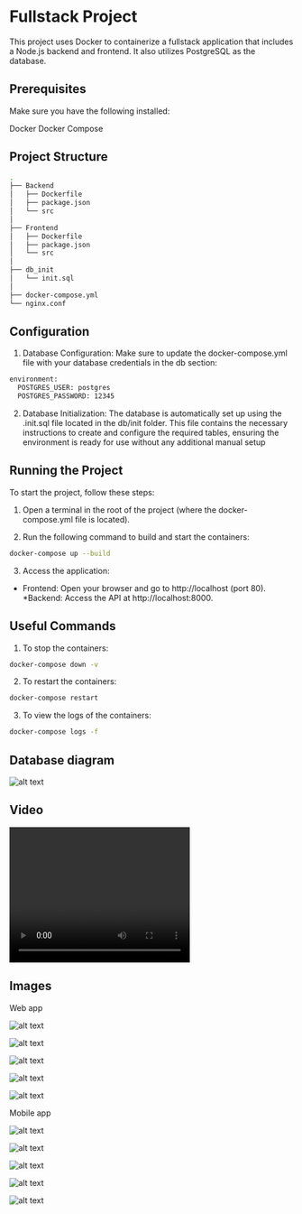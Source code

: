 # Fullstack Project

This project uses Docker to containerize a fullstack application that includes a Node.js backend and frontend. It also utilizes PostgreSQL as the database.

## Prerequisites

Make sure you have the following installed:

Docker
Docker Compose

## Project Structure

```sh
.
├── Backend
│   ├── Dockerfile
│   ├── package.json
│   └── src
│
├── Frontend
│   ├── Dockerfile
│   ├── package.json
│   └── src
│
├── db_init
│   └── init.sql
│
├── docker-compose.yml
└── nginx.conf

```
## Configuration

1. Database Configuration: Make sure to update the docker-compose.yml file with your database credentials in the db section:

```bash
environment:
  POSTGRES_USER: postgres
  POSTGRES_PASSWORD: 12345

```

2. Database Initialization: The database is automatically set up using the .init.sql file located in the db/init folder. This file contains the necessary instructions to create and configure the required tables, ensuring the environment is ready for use without any additional manual setup

## Running the Project
To start the project, follow these steps:

1. Open a terminal in the root of the project (where the docker-compose.yml file is located).

2. Run the following command to build and start the containers:

```bash
docker-compose up --build
```
3. Access the application:

* Frontend: Open your browser and go to http://localhost (port 80).
*Backend: Access the API at http://localhost:8000.

## Useful Commands

1. To stop the containers:

```bash
docker-compose down -v
```
2. To restart the containers:

```bash
docker-compose restart
```

3. To view the logs of the containers:

```bash
docker-compose logs -f
```

## Database diagram

![alt text](<media/dbDiagram.png>)


## Video
<video width="320" height="240" controls>
  <source src="./media/VideoDemo.mp4" type="video/mp4">
</video>

## Images

Web app

![alt text](<media/web1.png>)

![alt text](<media/web2.png>)

![alt text](<media/web3.png>)

![alt text](<media/web4.png>)

![alt text](<media/web5.png>)

Mobile app

![alt text](<media/mobile1.png>)

![alt text](<media/mobile2.png>)

![alt text](<media/mobile3.png>)

![alt text](<media/mobile4.png>)

![alt text](<media/mobile5.png>)


